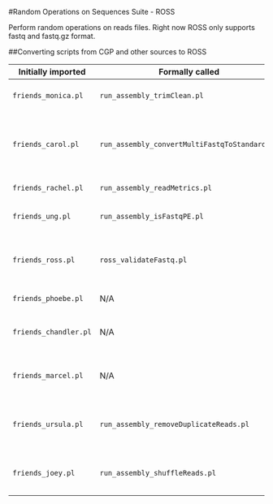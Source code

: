 #Random Operations on Sequences Suite - ROSS

Perform random operations on reads files.  Right now ROSS only supports fastq and fastq.gz format.

##Converting scripts from CGP and other sources to ROSS

|Initially imported|Formally called|Description|
|--------------------|-------|-------|
|`friends_monica.pl`  | `run_assembly_trimClean.pl`                  | Trims and cleans a fastq file|
|`friends_carol.pl`   | `run_assembly_convertMultiFastqToStandard.pl`| Convert any fastq file to a standard four-line-per-entry format|
|`friends_rachel.pl`  | `run_assembly_readMetrics.pl`                | Prints basic read metrics|
|`friends_ung.pl`     | `run_assembly_isFastqPE.pl`                  | Determines paired-endedness|
|`friends_ross.pl`| `ross_validateFastq.pl`                      | Makes sure a fastq file is in a standard format and is unbroken |
|`friends_phoebe.pl`  | N/A                                          | Randomizes reads|
|`friends_chandler.pl`| N/A                                          | Pure perl kmer counting. No outside dependencies.|
|`friends_marcel.pl`  | N/A                                          | Rescores reads based on kmer abundance |
|`friends_ursula.pl`  | `run_assembly_removeDuplicateReads.pl`       | Removes duplicate reads and/or downsamples reads|
|`friends_joey.pl`    | `run_assembly_shuffleReads.pl`               | Shuffles or deshuffles paired end reads|

